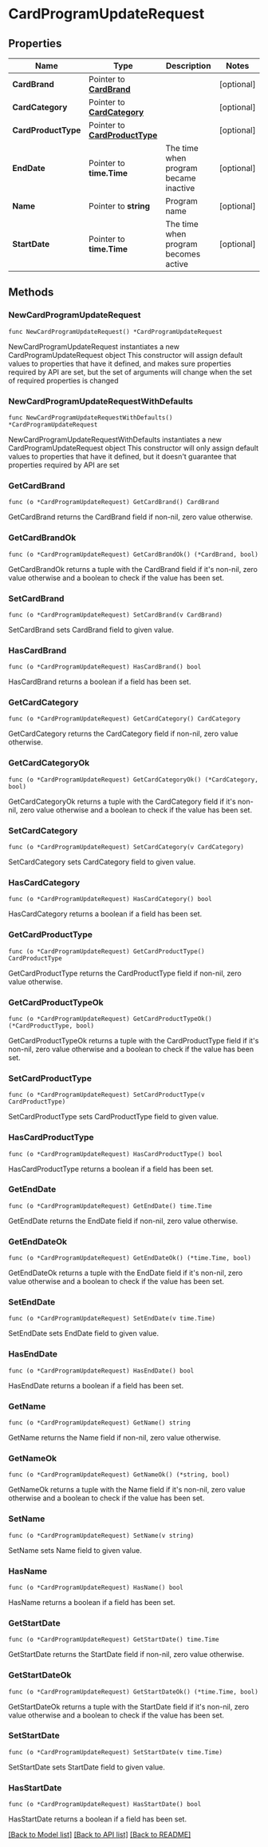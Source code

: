 # CardProgramUpdateRequest

## Properties

Name | Type | Description | Notes
------------ | ------------- | ------------- | -------------
**CardBrand** | Pointer to [**CardBrand**](CardBrand.md) |  | [optional] 
**CardCategory** | Pointer to [**CardCategory**](CardCategory.md) |  | [optional] 
**CardProductType** | Pointer to [**CardProductType**](CardProductType.md) |  | [optional] 
**EndDate** | Pointer to **time.Time** | The time when program became inactive | [optional] 
**Name** | Pointer to **string** | Program name | [optional] 
**StartDate** | Pointer to **time.Time** | The time when program becomes active | [optional] 

## Methods

### NewCardProgramUpdateRequest

`func NewCardProgramUpdateRequest() *CardProgramUpdateRequest`

NewCardProgramUpdateRequest instantiates a new CardProgramUpdateRequest object
This constructor will assign default values to properties that have it defined,
and makes sure properties required by API are set, but the set of arguments
will change when the set of required properties is changed

### NewCardProgramUpdateRequestWithDefaults

`func NewCardProgramUpdateRequestWithDefaults() *CardProgramUpdateRequest`

NewCardProgramUpdateRequestWithDefaults instantiates a new CardProgramUpdateRequest object
This constructor will only assign default values to properties that have it defined,
but it doesn't guarantee that properties required by API are set

### GetCardBrand

`func (o *CardProgramUpdateRequest) GetCardBrand() CardBrand`

GetCardBrand returns the CardBrand field if non-nil, zero value otherwise.

### GetCardBrandOk

`func (o *CardProgramUpdateRequest) GetCardBrandOk() (*CardBrand, bool)`

GetCardBrandOk returns a tuple with the CardBrand field if it's non-nil, zero value otherwise
and a boolean to check if the value has been set.

### SetCardBrand

`func (o *CardProgramUpdateRequest) SetCardBrand(v CardBrand)`

SetCardBrand sets CardBrand field to given value.

### HasCardBrand

`func (o *CardProgramUpdateRequest) HasCardBrand() bool`

HasCardBrand returns a boolean if a field has been set.

### GetCardCategory

`func (o *CardProgramUpdateRequest) GetCardCategory() CardCategory`

GetCardCategory returns the CardCategory field if non-nil, zero value otherwise.

### GetCardCategoryOk

`func (o *CardProgramUpdateRequest) GetCardCategoryOk() (*CardCategory, bool)`

GetCardCategoryOk returns a tuple with the CardCategory field if it's non-nil, zero value otherwise
and a boolean to check if the value has been set.

### SetCardCategory

`func (o *CardProgramUpdateRequest) SetCardCategory(v CardCategory)`

SetCardCategory sets CardCategory field to given value.

### HasCardCategory

`func (o *CardProgramUpdateRequest) HasCardCategory() bool`

HasCardCategory returns a boolean if a field has been set.

### GetCardProductType

`func (o *CardProgramUpdateRequest) GetCardProductType() CardProductType`

GetCardProductType returns the CardProductType field if non-nil, zero value otherwise.

### GetCardProductTypeOk

`func (o *CardProgramUpdateRequest) GetCardProductTypeOk() (*CardProductType, bool)`

GetCardProductTypeOk returns a tuple with the CardProductType field if it's non-nil, zero value otherwise
and a boolean to check if the value has been set.

### SetCardProductType

`func (o *CardProgramUpdateRequest) SetCardProductType(v CardProductType)`

SetCardProductType sets CardProductType field to given value.

### HasCardProductType

`func (o *CardProgramUpdateRequest) HasCardProductType() bool`

HasCardProductType returns a boolean if a field has been set.

### GetEndDate

`func (o *CardProgramUpdateRequest) GetEndDate() time.Time`

GetEndDate returns the EndDate field if non-nil, zero value otherwise.

### GetEndDateOk

`func (o *CardProgramUpdateRequest) GetEndDateOk() (*time.Time, bool)`

GetEndDateOk returns a tuple with the EndDate field if it's non-nil, zero value otherwise
and a boolean to check if the value has been set.

### SetEndDate

`func (o *CardProgramUpdateRequest) SetEndDate(v time.Time)`

SetEndDate sets EndDate field to given value.

### HasEndDate

`func (o *CardProgramUpdateRequest) HasEndDate() bool`

HasEndDate returns a boolean if a field has been set.

### GetName

`func (o *CardProgramUpdateRequest) GetName() string`

GetName returns the Name field if non-nil, zero value otherwise.

### GetNameOk

`func (o *CardProgramUpdateRequest) GetNameOk() (*string, bool)`

GetNameOk returns a tuple with the Name field if it's non-nil, zero value otherwise
and a boolean to check if the value has been set.

### SetName

`func (o *CardProgramUpdateRequest) SetName(v string)`

SetName sets Name field to given value.

### HasName

`func (o *CardProgramUpdateRequest) HasName() bool`

HasName returns a boolean if a field has been set.

### GetStartDate

`func (o *CardProgramUpdateRequest) GetStartDate() time.Time`

GetStartDate returns the StartDate field if non-nil, zero value otherwise.

### GetStartDateOk

`func (o *CardProgramUpdateRequest) GetStartDateOk() (*time.Time, bool)`

GetStartDateOk returns a tuple with the StartDate field if it's non-nil, zero value otherwise
and a boolean to check if the value has been set.

### SetStartDate

`func (o *CardProgramUpdateRequest) SetStartDate(v time.Time)`

SetStartDate sets StartDate field to given value.

### HasStartDate

`func (o *CardProgramUpdateRequest) HasStartDate() bool`

HasStartDate returns a boolean if a field has been set.


[[Back to Model list]](../../README.md#documentation-for-models) [[Back to API list]](../../README.md#documentation-for-api-endpoints) [[Back to README]](../../README.md)


